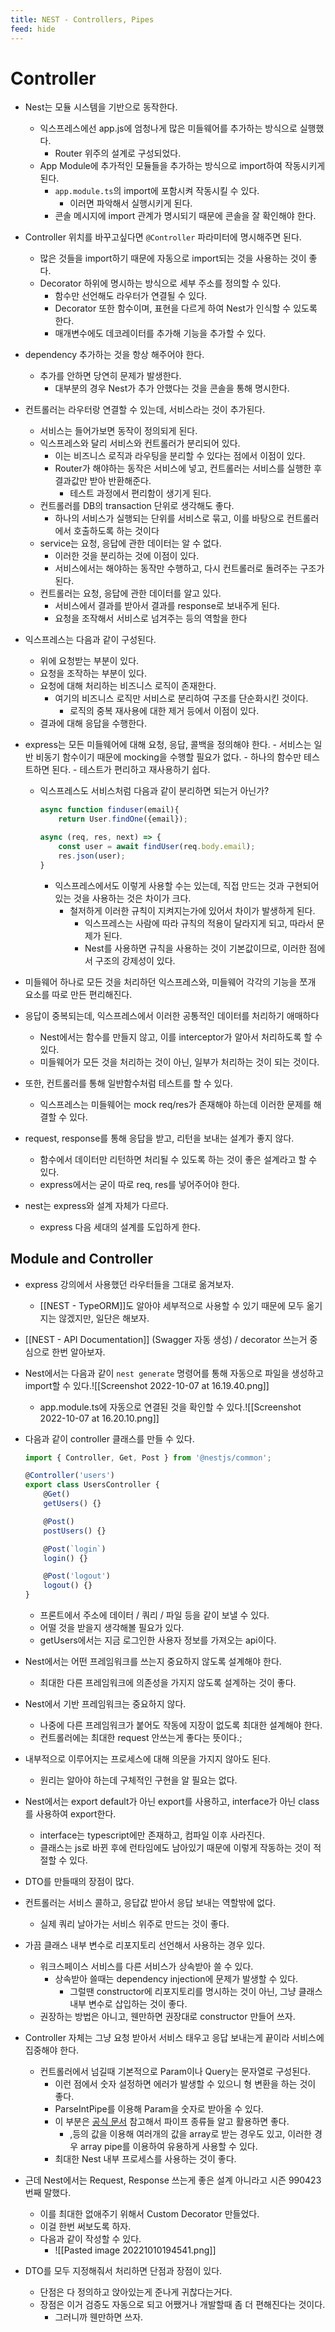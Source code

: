 ```yaml
---
title: NEST - Controllers, Pipes
feed: hide
---
```



# Controller
- Nest는 모듈 시스템을 기반으로 동작한다.
	- 익스프레스에선 app.js에 엄청나게 많은 미들웨어를 추가하는 방식으로 실행했다.
		- Router 위주의 설계로 구성되었다.
	- App Module에 추가적인 모듈들을 추가하는 방식으로 import하여 작동시키게 된다.
		- ```app.module.ts```의 import에 포함시켜 작동시킬 수 있다.
			- 이러면 파악해서 실행시키게 된다.
		- 콘솔 메시지에 import 관계가 명시되기 때문에 콘솔을 잘 확인해야 한다.
- Controller 위치를 바꾸고싶다면 ```@Controller``` 파라미터에 명시해주면 된다.
	- 많은 것들을 import하기 때문에 자동으로 import되는 것을 사용하는 것이 좋다.
	- Decorator 하위에 명시하는 방식으로 세부 주소를 정의할 수 있다.
		- 함수만 선언해도 라우터가 연결될 수 있다.
		- Decorator 또한 함수이며, 표현을 다르게 하여 Nest가 인식할 수 있도록 한다.
		- 매개변수에도 데코레이터를 추가해 기능을 추가할 수 있다.
- dependency 추가하는 것을 항상 해주어야 한다.
	- 추가를 안하면 당연히 문제가 발생한다.
		- 대부분의 경우 Nest가 추가 안했다는 것을 콘솔을 통해 명시한다.
	
- 컨트롤러는 라우터랑 연결할 수 있는데, 서비스라는 것이 추가된다.
	- 서비스는 들어가보면 동작이 정의되게 된다.
	- 익스프레스와 달리 서비스와 컨트롤러가 분리되어 있다.
		- 이는 비즈니스 로직과 라우팅을 분리할 수 있다는 점에서 이점이 있다.
		- Router가 해야하는 동작은 서비스에 넣고, 컨트롤러는 서비스를 실행한 후 결과값만 받아 반환해준다.
			- 테스트 과정에서 편리함이 생기게 된다.
	- 컨트롤러를 DB의 transaction 단위로 생각해도 좋다.
		- 하나의 서비스가 실행되는 단위를 서비스로 묶고, 이를 바탕으로 컨트롤러에서 호출하도록 하는 것이다
	- service는 요청, 응답에 관한 데이터는 알 수 없다.
		- 이러한 것을 분리하는 것에 이점이 있다.
		- 서비스에서는 해야하는 동작만 수행하고, 다시 컨트롤러로 돌려주는 구조가 된다.
	- 컨트롤러는 요청, 응답에 관한 데이터를 알고 있다.
		- 서비스에서 결과를 받아서 결과를 response로 보내주게 된다.
		- 요청을 조작해서 서비스로 넘겨주는 등의 역할을 한다

- 익스프레스는 다음과 같이 구성된다.
	- 위에 요청받는 부분이 있다.
	- 요청을 조작하는 부분이 있다.
	- 요청에 대해 처리하는 비즈니스 로직이 존재한다.
		- 여기의 비즈니스 로직만 서비스로 분리하여 구조를 단순화시킨 것이다.
			- 로직의 중복 재사용에 대한 제거 등에서 이점이 있다.
	- 결과에 대해 응답을 수행한다.
- express는 모든 미들웨어에 대해 요청, 응답, 콜백을 정의해야 한다.
		- 서비스는 일반 비동기 함수이기 때문에 mocking을 수행할 필요가 없다.
			- 하나의 함수만 테스트하면 된다.
			- 테스트가 편리하고 재사용하기 쉽다.
	- 익스프레스도 서비스처럼 다음과 같이 분리하면 되는거 아닌가?
		```ts
		async function finduser(email){
			return User.findOne({email});
		
		async (req, res, next) => {
			const user = await findUser(req.body.email);
			res.json(user);
		}
		```
		- 익스프레스에서도 이렇게 사용할 수는 있는데, 직접 만드는 것과 구현되어 있는 것을 사용하는 것은 차이가 크다.
			- 철저하게 이러한 규칙이 지켜지는가에 있어서 차이가 발생하게 된다.
				- 익스프레스는 사람에 따라 규칙의 적용이 달라지게 되고, 따라서 문제가 된다.
				- Nest를 사용하면 규칙을 사용하는 것이 기본값이므로, 이러한 점에서 구조의 강제성이 있다.

- 미들웨어 하나로 모든 것을 처리하던 익스프레스와, 미들웨어 각각의 기능을 쪼개 요소를 따로 만든 편리해진다.
- 응답이 중복되는데, 익스프레스에서 이러한 공통적인 데이터를 처리하기 애매하다
	- Nest에서는 함수를 만들지 않고, 이를 interceptor가 알아서 처리하도록 할 수 있다.
	- 미들웨어가 모든 것을 처리하는 것이 아닌, 일부가 처리하는 것이 되는 것이다.

- 또한, 컨트롤러를 통해 일반함수처럼 테스트를 할 수 있다.
	- 익스프레스는 미들웨어는 mock req/res가 존재해야 하는데 이러한 문제를 해결할 수 있다.
- request, response를 통해 응답을 받고, 리턴을 보내는 설계가 좋지 않다.
	- 함수에서 데이터만 리턴하면 처리될 수 있도록 하는 것이 좋은 설계라고 할 수 있다.
	- express에서는 굳이 따로 req, res를 넣어주어야 한다.
- nest는 express와 설계 자체가 다르다.
	- express 다음 세대의 설계를 도입하게 한다.

## Module and Controller
- express 강의에서 사용했던 라우터들을 그대로 옮겨보자.
	- [[NEST - TypeORM]]도 알아야 세부적으로 사용할 수 있기 때문에 모두 옮기지는 않겠지만, 일단은 해보자.
- [[NEST - API Documentation]] (Swagger 자동 생성) / decorator 쓰는거 중심으로 한번 알아보자.
- Nest에서는 다음과 같이 ```nest generate``` 명령어를 통해 자동으로 파일을 생성하고 import할 수 있다.![[Screenshot 2022-10-07 at 16.19.40.png]]
	- app.module.ts에 자동으로 연결된 것을 확인할 수 있다.![[Screenshot 2022-10-07 at 16.20.10.png]]
- 다음과 같이 controller 클래스를 만들 수 있다.
	```ts
	import { Controller, Get, Post } from '@nestjs/common';

	@Controller('users')
	export class UsersController {
	    @Get()
	    getUsers() {}
	
	    @Post()
	    postUsers() {}
	
	    @Post(`login`)
	    login() {}
	
	    @Post('logout')
	    logout() {}
	}
	```
	- 프론트에서 주소에 데이터 / 쿼리 / 파일 등을 같이 보낼 수 있다.
	- 어떨 것을 받을지 생각해볼 필요가 있다.
	- getUsers에서는 지금 로그인한 사용자 정보를 가져오는 api이다.
	
- Nest에서는 어떤 프레임워크를 쓰는지 중요하지 않도록 설계해야 한다.
	- 최대한 다른 프레임워크에 의존성을 가지지 않도록 설계하는 것이 좋다.
- Nest에서 기반 프레임워크는 중요하지 않다.
	- 나중에 다른 프레임워크가 붙어도 작동에 지장이 없도록 최대한 설계해야 한다.
	- 컨트롤러에는 최대한 request 안쓰는게 좋다는 뜻이다.;
- 내부적으로 이루어지는 프로세스에 대해 의문을 가지지 않아도 된다.
	- 원리는 알아야 하는데 구체적인 구현을 알 필요는 없다.
- Nest에서는 export default가 아닌 export를 사용하고, interface가 아닌 class를 사용하여 export한다.
	- interface는 typescript에만 존재하고, 컴파일 이후 사라진다.
	- 클래스는 js로 바뀐 후에 런타임에도 남아있기 때문에 이렇게 작동하는 것이 적절할 수 있다.
- DTO를 만들때의 장점이 많다.


- 컨트롤러는 서비스 콜하고, 응답값 받아서 응답 보내는 역할밖에 없다.
	- 실제 쿼리 날아가는 서비스 위주로 만드는 것이 좋다.
- 가끔 클래스 내부 변수로 리포지토리 선언해서 사용하는 경우 있다.
	- 워크스페이스 서비스를 다른 서비스가 상속받아 쓸 수 있다.
		- 상속받아 쓸때는 dependency injection에 문제가 발생할 수 있다.
			- 그럴땐 constructor에 리포지토리를 명시하는 것이 아닌, 그냥 클래스 내부 변수로 삽입하는 것이 좋다.
	- 권장하는 방법은 아니고, 웬만하면 권장대로 constructor 만들어 쓰자.

- Controller 자체는 그냥 요청 받아서 서비스 태우고 응답 보내는게 끝이라 서비스에 집중해야 한다.
	- 컨트롤러에서 넘길때 기본적으로 Param이나 Query는 문자열로 구성된다.
		- 이런 점에서 숫자 설정하면 에러가 발생할 수 있으니 형 변환을 하는 것이 좋다.
		- ParseIntPipe를 이용해 Param을 숫자로 받아올 수 있다.
		- 이 부분은 [공식 문서](https://docs.nestjs.com/pipes) 참고해서 파이프 종류들 알고 활용하면 좋다.
			- ,등의 값을 이용해 여러개의 값을 array로 받는 경우도 있고, 이러한 경우 array pipe를 이용하여 유용하게 사용할 수 있다.
		- 최대한 Nest 내부 프로세스를 사용하는 것이 좋다.
-  근데 Nest에서는 Request, Response 쓰는게 좋은 설계 아니라고 시즌 990423번째 말했다.
	- 이를 최대한 없애주기 위해서 Custom Decorator 만들었다.
	- 이걸 한번 써보도록 하자.
	- 다음과 같이 작성할 수 있다.
		- ![[Pasted image 20221010194541.png]]
- DTO를 모두 지정해줘서 처리하면 단점과 장점이 있다.
	- 단점은 다 정의하고 앉아있는게 준나게 귀찮다는거다.
	- 장점은 이거 검증도 자동으로 되고 어쨌거나 개발할때 좀 더 편해진다는 것이다.
		- 그러니까 웬만하면 쓰자.
